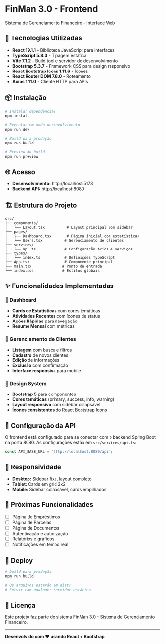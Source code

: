 # FinMan 3.0 - Frontend

Sistema de Gerenciamento Financeiro - Interface Web

## 🚀 Tecnologias Utilizadas

- **React 19.1.1** - Biblioteca JavaScript para interfaces
- **TypeScript 5.8.3** - Tipagem estática
- **Vite 7.1.2** - Build tool e servidor de desenvolvimento
- **Bootstrap 5.3.7** - Framework CSS para design responsivo
- **React Bootstrap Icons 1.11.6** - Ícones
- **React Router DOM 7.8.0** - Roteamento
- **Axios 1.11.0** - Cliente HTTP para APIs

## 📦 Instalação

```bash
# Instalar dependências
npm install

# Executar em modo desenvolvimento
npm run dev

# Build para produção
npm run build

# Preview do build
npm run preview
```

## 🌐 Acesso

- **Desenvolvimento:** http://localhost:5173
- **Backend API:** http://localhost:8080

## 🏗️ Estrutura do Projeto

```
src/
├── components/
│   └── Layout.tsx          # Layout principal com sidebar
├── pages/
│   ├── Dashboard.tsx       # Página inicial com estatísticas
│   └── Users.tsx          # Gerenciamento de clientes
├── services/
│   └── api.ts             # Configuração Axios e serviços
├── types/
│   └── index.ts           # Definições TypeScript
├── App.tsx                # Componente principal
├── main.tsx              # Ponto de entrada
└── index.css             # Estilos globais
```

## ✨ Funcionalidades Implementadas

### 🎯 Dashboard
- **Cards de Estatísticas** com cores temáticas
- **Atividades Recentes** com ícones de status
- **Ações Rápidas** para navegação
- **Resumo Mensal** com métricas

### 👥 Gerenciamento de Clientes
- **Listagem** com busca e filtros
- **Cadastro** de novos clientes
- **Edição** de informações
- **Exclusão** com confirmação
- **Interface responsiva** para mobile

### 🎨 Design System
- **Bootstrap 5** para componentes
- **Cores temáticas** (primary, success, info, warning)
- **Layout responsivo** com sidebar colapsável
- **Ícones consistentes** do React Bootstrap Icons

## 🔧 Configuração da API

O frontend está configurado para se conectar com o backend Spring Boot na porta 8080. As configurações estão em `src/services/api.ts`:

```typescript
const API_BASE_URL = 'http://localhost:8080/api';
```

## 📱 Responsividade

- **Desktop:** Sidebar fixa, layout completo
- **Tablet:** Cards em grid 2x2
- **Mobile:** Sidebar colapsável, cards empilhados

## 🎯 Próximas Funcionalidades

- [ ] Página de Empréstimos
- [ ] Página de Parcelas
- [ ] Página de Documentos
- [ ] Autenticação e autorização
- [ ] Relatórios e gráficos
- [ ] Notificações em tempo real

## 🚀 Deploy

```bash
# Build para produção
npm run build

# Os arquivos estarão em dist/
# Servir com qualquer servidor estático
```

## 📄 Licença

Este projeto faz parte do sistema FinMan 3.0 - Sistema de Gerenciamento Financeiro.

---

**Desenvolvido com ❤️ usando React + Bootstrap**

